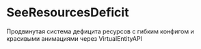 # SeeResourcesDeficit
Продвинутая система дефицита ресурсов с гибким конфигом и красивыми анимациями через VirtualEntityAPI
